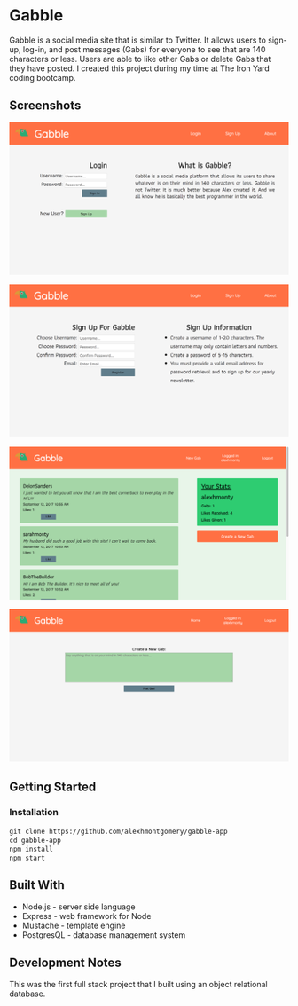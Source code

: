 # Gabble

Gabble is a social media site that is similar to Twitter. It allows users to sign-up, log-in, and post messages (Gabs) for everyone to see that are 140 characters or less. Users are able to like other Gabs or delete Gabs that they have posted.
I created this project during my time at The Iron Yard coding bootcamp.

## Screenshots

![Login page](/screenshots/screenshot-login.png)

![Sign-Up page](/screenshots/screenshot-register.png)

![Home page after Login](/screenshots/screenshot-home.png)

![Post a new Gab](/screenshots/screenshot-postgab.png)

## Getting Started

### Installation
```
git clone https://github.com/alexhmontgomery/gabble-app
cd gabble-app
npm install
npm start
```

## Built With
* Node.js - server side language
* Express - web framework for Node
* Mustache - template engine
* PostgresQL - database management system

## Development Notes
This was the first full stack project that I built using an object relational database.
